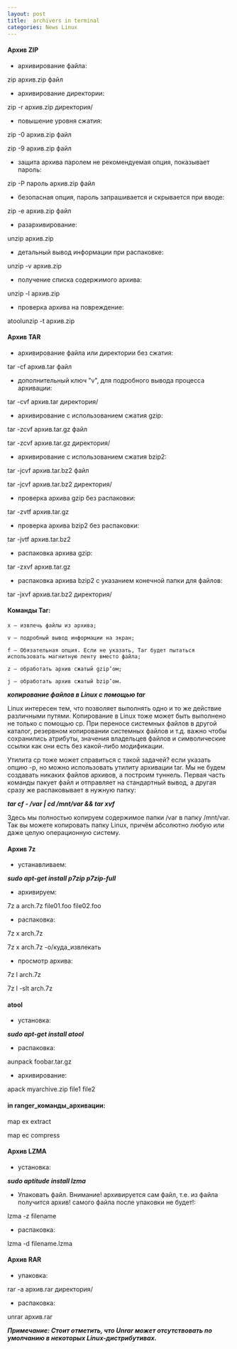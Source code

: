 ```yaml
---
layout: post
title:  archivers in terminal
categories: News Linux
---
```


#### **Архив ZIP**

- архивирование файла:

zip архив.zip файл

- архивирование директории:

zip -r архив.zip директория/

- повышение уровня сжатия:

zip -0 архив.zip файл

zip -9 архив.zip файл

- защита архива паролем
не рекомендуемая опция, показывает пароль:

zip -P пароль архив.zip файл

- безопасная опция, пароль запрашивается и скрывается при вводе:

zip -e архив.zip файл

- разархивирование:

unzip архив.zip

- детальный вывод информации при распаковке:

unzip -v архив.zip

- получение списка содержимого архива:

unzip -l архив.zip

- проверка архива на повреждение:

atoolunzip -t архив.zip

#### **Архив TAR**

- архивирование файла или директории без сжатия:

tar -cf архив.tar файл

- дополнительный ключ "v", для подробного вывода процесса архивации:

tar -cvf архив.tar директория/

- архивирование с использованием сжатия gzip:

tar -zcvf архив.tar.gz файл

tar -zcvf архив.tar.gz директория/

- архивирование с использованием сжатия bzip2:

tar -jcvf архив.tar.bz2 файл

tar -jcvf архив.tar.bz2 директория/

- проверка архива gzip без распаковки:

tar -zvtf архив.tar.gz

- проверка архива bzip2 без распаковки:

tar -jvtf архив.tar.bz2

- распаковка архива gzip:

tar -zxvf архив.tar.gz

- распаковка архива bzip2 с указанием конечной папки для файлов:

tar -jxvf архив.tar.bz2 директория/

#### **Команды Tar**:

    x — извлечь файлы из архива;
	
    v — подробный вывод информации на экран;
	
    f — Обязательная опция. Если не указать, Tar будет пытаться использовать магнитную ленту вместо файла;
	
    z — обработать архив сжатый gzip’ом;
	
    j — обработать архив сжатый bzip’ом.

***копирование файлов в Linux с помощью tar***

Linux интересен тем, что позволяет выполнять одно и то же действие различными путями. Копирование в Linux тоже может быть выполнено не только с помощью cp. При переносе системных файлов в другой каталог, резервном копировании системных файлов и т.д. важно чтобы сохранились атрибуты, значения владельцев файлов и символические ссылки как они есть без какой-либо модификации.

 Утилита cp тоже может справиться с такой задачей? если указать опцию -p, но можно использовать 
  утилиту архивации tar. Мы не будем создавать никаких файлов архивов, а построим туннель. 
  Первая часть команды пакует файл и отправляет на стандартный вывод, а другая сразу же 
 распаковывает в нужную папку:

***tar cf - /var |  cd /mnt/var && tar xvf***

Здесь мы полностью копируем содержимое папки /var в папку /mnt/var. Так вы можете копировать папку Linux, причём абсолютно любую или даже целую операционную систему.

#### **Архив 7z**

- устанавливаем:

***sudo apt-get install p7zip p7zip-full***

- архивируем:

7z a arch.7z file01.foo file02.foo

- распаковка:

7z x arch.7z

7z x arch.7z -o/куда_извлекать

- просмотр архива:

7z l arch.7z

7z l -slt arch.7z

#### **atool**

- установка:

***sudo apt-get install atool***

- распаковка:

aunpack foobar.tar.gz

- архивирование:

apack myarchive.zip file1 file2

#### **in ranger_команды_архивации**:

map ex extract

map ec compress

#### **Архив LZMA**

- установка:

***sudo aptitude install lzma***

- Упаковать файл. Внимание! архивируется сам файл,
т.е. из файла получится архив! самого файла после упаковки не будет!:

lzma -z filename

- распаковка:

lzma -d filename.lzma

#### **Архив RAR**

- упаковка:

rar -a архив.rar директория/
	
- распаковка:

unrar архив.rar

 ***Примечание: Стоит отметить, что Unrar может отсутствовать по умолчанию в некоторых 
 Linux-дистрибутивах.***